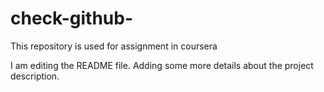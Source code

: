 # check-github-
This repository is used for assignment in coursera

I am editing the README file. Adding some more details about the project description.
